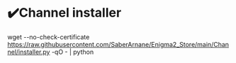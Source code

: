 # ✔️Channel installer
wget --no-check-certificate https://raw.githubusercontent.com/SaberArnane/Enigma2_Store/main/Channel/installer.py -qO - | python
